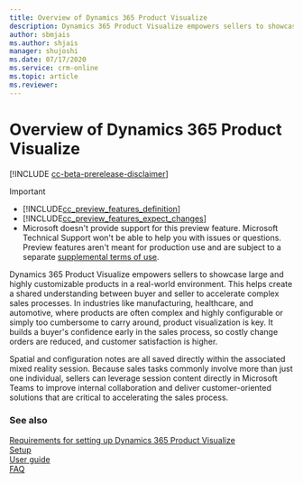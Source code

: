 ```yaml
---
title: Overview of Dynamics 365 Product Visualize
description: Dynamics 365 Product Visualize empowers sellers to showcase and customize products in a real-world environment
author: sbmjais
ms.author: shjais
manager: shujoshi
ms.date: 07/17/2020
ms.service: crm-online
ms.topic: article
ms.reviewer:
---
```


# Overview of Dynamics 365 Product Visualize

[!INCLUDE [cc-beta-prerelease-disclaimer](../includes/cc-beta-prerelease-disclaimer.md)]

> [!IMPORTANT]
> - [!INCLUDE[cc_preview_features_definition](../includes/cc-preview-features-definition.md)]  
> - [!INCLUDE[cc_preview_features_expect_changes](../includes/cc-preview-features-expect-changes.md)]
> - Microsoft doesn't provide support for this preview feature. Microsoft Technical Support won't be able to help you with issues or questions. Preview features aren't meant for production use and are subject to a separate [supplemental terms of use](https://go.microsoft.com/fwlink/p/?linkid=870960).

Dynamics 365 Product Visualize empowers sellers to showcase large and highly customizable products in a real-world environment. This helps create a shared understanding between buyer and seller to accelerate complex sales processes. In industries like manufacturing, healthcare, and automotive, where products are often complex and highly configurable or simply too cumbersome to carry around, product visualization is key. It builds a buyer's confidence early in the sales process, so costly change orders are reduced, and customer satisfaction is higher.

Spatial and configuration notes are all saved directly within the associated mixed reality session. Because sales tasks commonly involve more than just one individual, sellers can leverage session content directly in Microsoft Teams to improve internal collaboration and deliver customer-oriented solutions that are critical to accelerating the sales process.

### See also

[Requirements for setting up Dynamics 365 Product Visualize](requirements.md)<br>
[Setup](setup.md)<br>
[User guide](user-guide.md)<br>
[FAQ](faq.md)<br>
